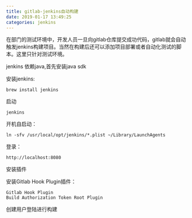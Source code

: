 ```yaml
---
title: gitlab-jenkins自动构建
date: 2019-01-17 13:49:25
categories: jenkins
---
```



在部门的测试环境中，开发人员一旦向gitlab仓库提交成功代码，gitlab就会自动触发jenkins构建项目。当然在构建后还可以添加项目部署或者自动化测试的脚本。这里只针对测试环境。

jenkins 依赖java,首先安装java sdk

安装jenkins:

    brew install jenkins

启动 

    jenkins

开机自启动：

    ln -sfv /usr/local/opt/jenkins/*.plist ~/Library/LaunchAgents

登录： 

    http://localhost:8080

安装插件

安装Gitlab Hook Plugin插件：

    Gitlab Hook Plugin
    Build Authorization Token Root Plugin

创建用户登陆进行构建





